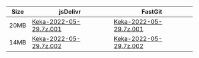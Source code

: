 |    Size   |     jsDelivr  | FastGit |
|  ---  |  ---  |  ---  |
| 20MB | [Keka-2022-05-29.7z.001](https://cdn.jsdelivr.net/gh/appleians/Keka@main/Keka-2022-05-29.7z.001) | [Keka-2022-05-29.7z.001](https://raw.fastgit.org/appleians/Keka/main/Keka-2022-05-29.7z.001) |
| 14MB | [Keka-2022-05-29.7z.002](https://cdn.jsdelivr.net/gh/appleians/Keka@main/Keka-2022-05-29.7z.002) | [Keka-2022-05-29.7z.002](https://raw.fastgit.org/appleians/Keka/main/Keka-2022-05-29.7z.002) |
